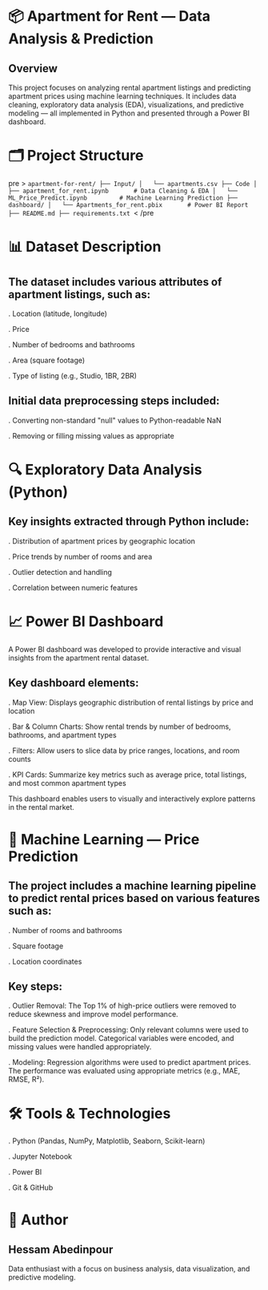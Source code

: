 # 📦 Apartment for Rent — Data Analysis & Prediction
## Overview
This project focuses on analyzing rental apartment listings and predicting apartment prices using machine learning techniques. It includes data cleaning, exploratory data analysis (EDA), visualizations, and predictive modeling — all implemented in Python and presented through a Power BI dashboard.

# 🗂️ Project Structure

pre > ```apartment-for-rent/
├── Input/
│   └── apartments.csv
├── Code
│   ├── apartment_for_rent.ipynb       # Data Cleaning & EDA
│   └── ML_Price_Predict.ipynb         # Machine Learning Prediction
├── dashboard/
│   └── Apartments_for_rent.pbix       # Power BI Report
├── README.md
├── requirements.txt ```< /pre


# 📊 Dataset Description
## The dataset includes various attributes of apartment listings, such as:

. Location (latitude, longitude)

. Price

. Number of bedrooms and bathrooms

. Area (square footage)

. Type of listing (e.g., Studio, 1BR, 2BR)

## Initial data preprocessing steps included:

. Converting non-standard "null" values to Python-readable NaN

. Removing or filling missing values as appropriate

# 🔍 Exploratory Data Analysis (Python)
## Key insights extracted through Python include:

. Distribution of apartment prices by geographic location

. Price trends by number of rooms and area

. Outlier detection and handling

. Correlation between numeric features

# 📈 Power BI Dashboard
A Power BI dashboard was developed to provide interactive and visual insights from the apartment rental dataset.

## Key dashboard elements:

. Map View: Displays geographic distribution of rental listings by price and location

. Bar & Column Charts: Show rental trends by number of bedrooms, bathrooms, and apartment types

. Filters: Allow users to slice data by price ranges, locations, and room counts

. KPI Cards: Summarize key metrics such as average price, total listings, and most common apartment types

This dashboard enables users to visually and interactively explore patterns in the rental market.

# 🤖 Machine Learning — Price Prediction
## The project includes a machine learning pipeline to predict rental prices based on various features such as:

. Number of rooms and bathrooms

. Square footage

. Location coordinates

## Key steps:

. Outlier Removal: The Top 1% of high-price outliers were removed to reduce skewness and improve model performance.

. Feature Selection & Preprocessing: Only relevant columns were used to build the prediction model. Categorical variables were encoded, and missing values were handled appropriately.

. Modeling: Regression algorithms were used to predict apartment prices. The performance was evaluated using appropriate metrics (e.g., MAE, RMSE, R²).

# 🛠️ Tools & Technologies
. Python (Pandas, NumPy, Matplotlib, Seaborn, Scikit-learn)

. Jupyter Notebook

. Power BI

. Git & GitHub

# 📌 Author
## Hessam Abedinpour
Data enthusiast with a focus on business analysis, data visualization, and predictive modeling.
